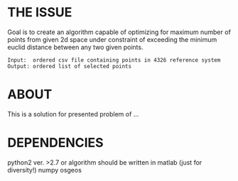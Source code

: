 # THE ISSUE

Goal is to create an algorithm capable of optimizing for maximum number of points from given 2d space under constraint of exceeding the minimum euclid distance between any two given points.

	Input:  ordered csv file containing points in 4326 reference system
	Output: ordered list of selected points


# ABOUT

This is a solution for presented problem of ...


# DEPENDENCIES
python2 ver. >2.7 or algorithm should be written in matlab (just for diversity!)
numpy
osgeos